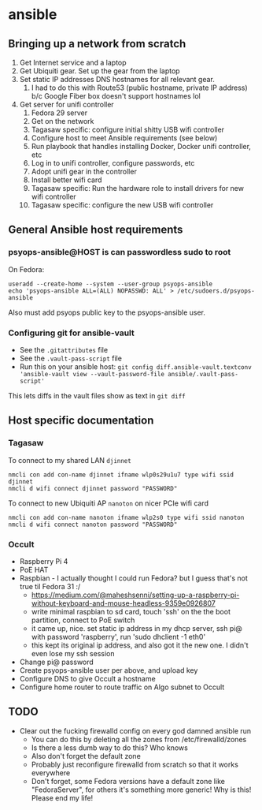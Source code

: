 # ansible

## Bringing up a network from scratch

1.  Get Internet service and a laptop
1.  Get Ubiquiti gear. Set up the gear from the laptop
1.  Set static IP addresses DNS hostnames for all relevant gear.
	1.  I had to do this with Route53 (public hostname, private IP address) b/c Google Fiber box doesn't support hostnames lol
1.  Get server for unifi controller
    1.  Fedora 29 server
	1.  Get on the network
	1.  Tagasaw specific: configure initial shitty USB wifi controller
	1.  Configure host to meet Ansible requirements (see below)
	1.  Run playbook that handles installing Docker, Docker unifi controller, etc
	1.  Log in to unifi controller, configure passwords, etc
	1.  Adopt unifi gear in the controller
	1.  Install better wifi card
	1.  Tagasaw specific: Run the hardware role to install drivers for new wifi controller
	1.  Tagasaw specific: configure the new USB wifi controller

## General Ansible host requirements

### psyops-ansible@HOST is can passwordless sudo to root

On Fedora:

    useradd --create-home --system --user-group psyops-ansible
    echo 'psyops-ansible ALL=(ALL) NOPASSWD: ALL' > /etc/sudoers.d/psyops-ansible

Also must add psyops public key to the psyops-ansible user.

### Configuring git for ansible-vault

* See the `.gitattributes` file
* See the `.vault-pass-script` file
* Run this on your ansible host: `git config diff.ansible-vault.textconv 'ansible-vault view --vault-password-file ansible/.vault-pass-script'`

This lets diffs in the vault files show as text in `git diff`

## Host specific documentation

### Tagasaw

To connect to my shared LAN `djinnet`

    nmcli con add con-name djinnet ifname wlp0s29u1u7 type wifi ssid djinnet
    nmcli d wifi connect djinnet password "PASSWORD"

To connect to new Ubiquiti AP `nanoton` on nicer PCIe wifi card

    nmcli con add con-name nanoton ifname wlp2s0 type wifi ssid nanoton
    nmcli d wifi connect nanoton password "PASSWORD"

### Occult

* Raspberry Pi 4
* PoE HAT
* Raspbian - I actually thought I could run Fedora? but I guess that's not true til Fedora 31 :/
  * https://medium.com/@maheshsenni/setting-up-a-raspberry-pi-without-keyboard-and-mouse-headless-9359e0926807
  * write minimal raspbian to sd card, touch 'ssh' on the the boot partition, connect to PoE switch
  * it came up, nice. set static ip address in my dhcp server, ssh pi@ with password 'raspberry', run 'sudo dhclient -1 eth0'
  * this kept its original ip address, and also got it the new one. I didn't even lose my ssh session
* Change pi@ password
* Create psyops-ansible user per above, and upload key
* Configure DNS to give Occult a hostname
* Configure home router to route traffic on Algo subnet to Occult

## TODO

* Clear out the fucking firewalld config on every god damned ansible run
  * You can do this by deleting all the zones from /etc/firewalld/zones
  * Is there a less dumb way to do this? Who knows
  * Also don't forget the default zone
  * Probably just reconfigure firewalld from scratch so that it works everywhere
  * Don't forget, some Fedora versions have a default zone like "FedoraServer", for others it's something more generic! Why is this! Please end my life!
